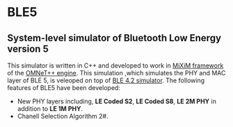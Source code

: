 # BLE5
## System-level simulator of Bluetooth Low Energy version 5

This simulator is written in C++ and developed to work in [MiXiM framework](http://mixim.sourceforge.net/) of the [OMNeT++ engine](https://omnetpp.org/). This simulation ,which simulates the PHY and MAC layer of BLE 5, is veleoped on top of [BLE 4.2 simulator](http://cc.oulu.fi/~kmikhayl/BLE.html). The following features of BLE5 have been developed:

* New PHY layers including, **LE Coded S2**, **LE Coded S8**, **LE 2M PHY** in addition to **LE 1M PHY**.
* Chanell Selection Algorithm 2\#.


